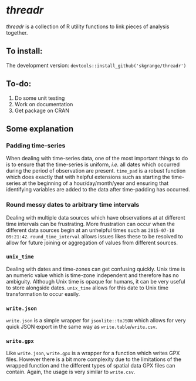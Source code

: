 # *threadr*

*threadr* is a collection of R utility functions to link pieces of analysis together.

## To install:

The development version: `devtools::install_github('skgrange/threadr')`

## To-do: 

  1. Do some unit testing
  2. Work on documentation
  3. Get package on CRAN

## Some explanation

### Padding time-series

When dealing with time-series data, one of the most important things to do is to ensure that the time-series is uniform, *i.e.* all dates which occurred during the period of observation are present. `time_pad` is a robust function which does exactly that with helpful extensions such as starting the time-series at the beginning of a hour/day/month/year and ensuring that identifying variables are added to the data after time-padding has occurred. 

### Round messy dates to arbitrary time intervals

Dealing with multiple data sources which have observations at at different time intervals can be frustrating. More frustration can occur when the different data sources begin at an unhelpful times such as `2015-07-10 09:21:42`. `round_time_interval` allows issues likes these to be resolved to allow for future joining or aggregation of values from different sources.

### `unix_time`

Dealing with dates and time-zones can get confusing quickly. Unix time is an numeric value which is time-zone independent and therefore has no ambiguity. Although Unix time is opaque for humans, it can be very useful to store alongside dates. `unix_time` allows for this date to Unix time transformation to occur easily. 

### `write.json`

`write.json` is a simple wrapper for `jsonlite::toJSON` which allows for very quick JSON export in the same way as `write.table`/`write.csv`. 

### `write.gpx`

Like `write.json`, `write.gpx` is a wrapper for a function which writes GPX files. However there is a bit more complexity due to the limitations of the wrapped function and the different types of spatial data GPX files can contain. Again, the usage is very similar to `write.csv`. 
